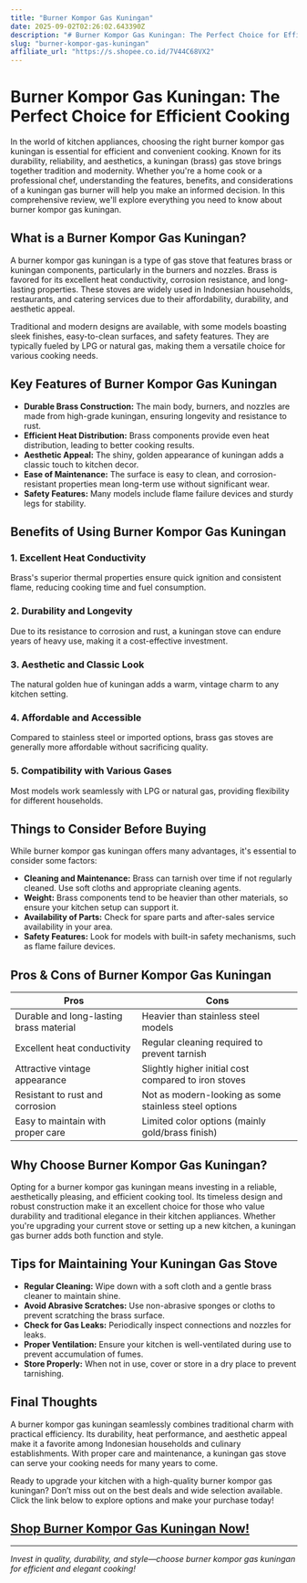 ```yaml
---
title: "Burner Kompor Gas Kuningan"
date: 2025-09-02T02:26:02.643390Z
description: "# Burner Kompor Gas Kuningan: The Perfect Choice for Efficient Cooking..."
slug: "burner-kompor-gas-kuningan"
affiliate_url: "https://s.shopee.co.id/7V44C68VX2"
---
```

# Burner Kompor Gas Kuningan: The Perfect Choice for Efficient Cooking

In the world of kitchen appliances, choosing the right burner kompor gas kuningan is essential for efficient and convenient cooking. Known for its durability, reliability, and aesthetics, a kuningan (brass) gas stove brings together tradition and modernity. Whether you're a home cook or a professional chef, understanding the features, benefits, and considerations of a kuningan gas burner will help you make an informed decision. In this comprehensive review, we'll explore everything you need to know about burner kompor gas kuningan.

## What is a Burner Kompor Gas Kuningan?

A burner kompor gas kuningan is a type of gas stove that features brass or kuningan components, particularly in the burners and nozzles. Brass is favored for its excellent heat conductivity, corrosion resistance, and long-lasting properties. These stoves are widely used in Indonesian households, restaurants, and catering services due to their affordability, durability, and aesthetic appeal.

Traditional and modern designs are available, with some models boasting sleek finishes, easy-to-clean surfaces, and safety features. They are typically fueled by LPG or natural gas, making them a versatile choice for various cooking needs.

## Key Features of Burner Kompor Gas Kuningan

- **Durable Brass Construction:** The main body, burners, and nozzles are made from high-grade kuningan, ensuring longevity and resistance to rust.
- **Efficient Heat Distribution:** Brass components provide even heat distribution, leading to better cooking results.
- **Aesthetic Appeal:** The shiny, golden appearance of kuningan adds a classic touch to kitchen decor.
- **Ease of Maintenance:** The surface is easy to clean, and corrosion-resistant properties mean long-term use without significant wear.
- **Safety Features:** Many models include flame failure devices and sturdy legs for stability.

## Benefits of Using Burner Kompor Gas Kuningan

### 1. **Excellent Heat Conductivity**

Brass's superior thermal properties ensure quick ignition and consistent flame, reducing cooking time and fuel consumption.

### 2. **Durability and Longevity**

Due to its resistance to corrosion and rust, a kuningan stove can endure years of heavy use, making it a cost-effective investment.

### 3. **Aesthetic and Classic Look**

The natural golden hue of kuningan adds a warm, vintage charm to any kitchen setting.

### 4. **Affordable and Accessible**

Compared to stainless steel or imported options, brass gas stoves are generally more affordable without sacrificing quality.

### 5. **Compatibility with Various Gases**

Most models work seamlessly with LPG or natural gas, providing flexibility for different households.

## Things to Consider Before Buying

While burner kompor gas kuningan offers many advantages, it's essential to consider some factors:

- **Cleaning and Maintenance:** Brass can tarnish over time if not regularly cleaned. Use soft cloths and appropriate cleaning agents.
- **Weight:** Brass components tend to be heavier than other materials, so ensure your kitchen setup can support it.
- **Availability of Parts:** Check for spare parts and after-sales service availability in your area.
- **Safety Features:** Look for models with built-in safety mechanisms, such as flame failure devices.

## Pros & Cons of Burner Kompor Gas Kuningan

| Pros                                       | Cons                                       |
|--------------------------------------------|-------------------------------------------|
| Durable and long-lasting brass material  | Heavier than stainless steel models    |
| Excellent heat conductivity               | Regular cleaning required to prevent tarnish  |
| Attractive vintage appearance             | Slightly higher initial cost compared to iron stoves |
| Resistant to rust and corrosion           | Not as modern-looking as some stainless steel options |
| Easy to maintain with proper care         | Limited color options (mainly gold/brass finish) |

## Why Choose Burner Kompor Gas Kuningan?

Opting for a burner kompor gas kuningan means investing in a reliable, aesthetically pleasing, and efficient cooking tool. Its timeless design and robust construction make it an excellent choice for those who value durability and traditional elegance in their kitchen appliances. Whether you're upgrading your current stove or setting up a new kitchen, a kuningan gas burner adds both function and style.

## Tips for Maintaining Your Kuningan Gas Stove

- **Regular Cleaning:** Wipe down with a soft cloth and a gentle brass cleaner to maintain shine.
- **Avoid Abrasive Scratches:** Use non-abrasive sponges or cloths to prevent scratching the brass surface.
- **Check for Gas Leaks:** Periodically inspect connections and nozzles for leaks.
- **Proper Ventilation:** Ensure your kitchen is well-ventilated during use to prevent accumulation of fumes.
- **Store Properly:** When not in use, cover or store in a dry place to prevent tarnishing.

## Final Thoughts

A burner kompor gas kuningan seamlessly combines traditional charm with practical efficiency. Its durability, heat performance, and aesthetic appeal make it a favorite among Indonesian households and culinary establishments. With proper care and maintenance, a kuningan gas stove can serve your cooking needs for many years to come.

Ready to upgrade your kitchen with a high-quality burner kompor gas kuningan? Don’t miss out on the best deals and wide selection available. Click the link below to explore options and make your purchase today!

## [Shop Burner Kompor Gas Kuningan Now!](https://s.shopee.co.id/7V44C68VX2)

---

*Invest in quality, durability, and style—choose burner kompor gas kuningan for efficient and elegant cooking!*